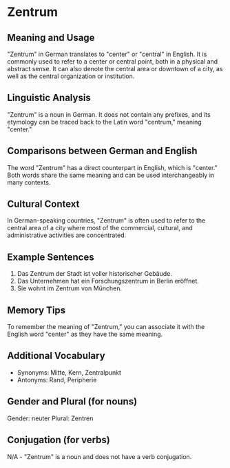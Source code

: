 # Zentrum
## Meaning and Usage
"Zentrum" in German translates to "center" or "central" in English. It is commonly used to refer to a center or central point, both in a physical and abstract sense. It can also denote the central area or downtown of a city, as well as the central organization or institution.

## Linguistic Analysis
"Zentrum" is a noun in German. It does not contain any prefixes, and its etymology can be traced back to the Latin word "centrum," meaning "center."

## Comparisons between German and English
The word "Zentrum" has a direct counterpart in English, which is "center." Both words share the same meaning and can be used interchangeably in many contexts.

## Cultural Context
In German-speaking countries, "Zentrum" is often used to refer to the central area of a city where most of the commercial, cultural, and administrative activities are concentrated.

## Example Sentences
1. Das Zentrum der Stadt ist voller historischer Gebäude.
2. Das Unternehmen hat ein Forschungszentrum in Berlin eröffnet.
3. Sie wohnt im Zentrum von München.

## Memory Tips
To remember the meaning of "Zentrum," you can associate it with the English word "center" as they have the same meaning.

## Additional Vocabulary
- Synonyms: Mitte, Kern, Zentralpunkt
- Antonyms: Rand, Peripherie

## Gender and Plural (for nouns)
Gender: neuter
Plural: Zentren

## Conjugation (for verbs)
N/A - "Zentrum" is a noun and does not have a verb conjugation.